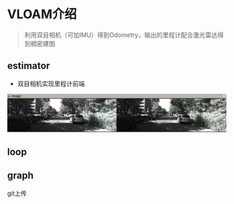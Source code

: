 # VLOAM介绍
>利用双目相机（可加IMU）得到Odometry，输出的里程计配合激光雷达得到稠密建图
## estimator
- 双目相机实现里程计前端

![2020-03-02 17-06-09 的屏幕截图](https://github.com/HITE401/yzh/blob/master/config/2020-03-02%2017-06-09%20%E7%9A%84%E5%B1%8F%E5%B9%95%E6%88%AA%E5%9B%BE.png)

## loop


## graph
git上传
